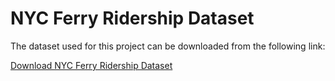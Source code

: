 # NYC Ferry Ridership Dataset
The dataset used for this project can be downloaded from the following link:

[Download NYC Ferry Ridership Dataset](https://drive.google.com/file/d/1GSoJhX9XMkZMQtiHPaOb7GzMT1Iowh7C/view?usp=drive_link)

